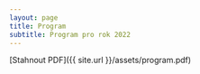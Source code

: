 ```yaml
---
layout: page
title: Program
subtitle: Program pro rok 2022
---
```

<object data="{{ site.url }}/assets/program.pdf" width="800" height="1200" type='application/pdf'></object>
[Stahnout PDF]({{ site.url }}/assets/program.pdf)
